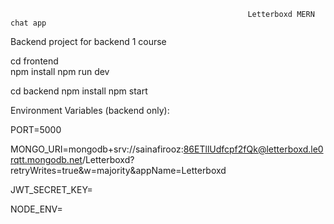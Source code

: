 ﻿                                                         Letterboxd MERN chat app

Backend project for backend 1 course

cd frontend  
    npm install
    npm run dev

cd backend
    npm install
    npm start

Environment Variables (backend only):

  PORT=5000

  MONGO_URI=mongodb+srv://sainafirooz:86ETllUdfcpf2fQk@letterboxd.le0rqtt.mongodb.net/Letterboxd?retryWrites=true&w=majority&appName=Letterboxd

  JWT_SECRET_KEY=

  NODE_ENV=

